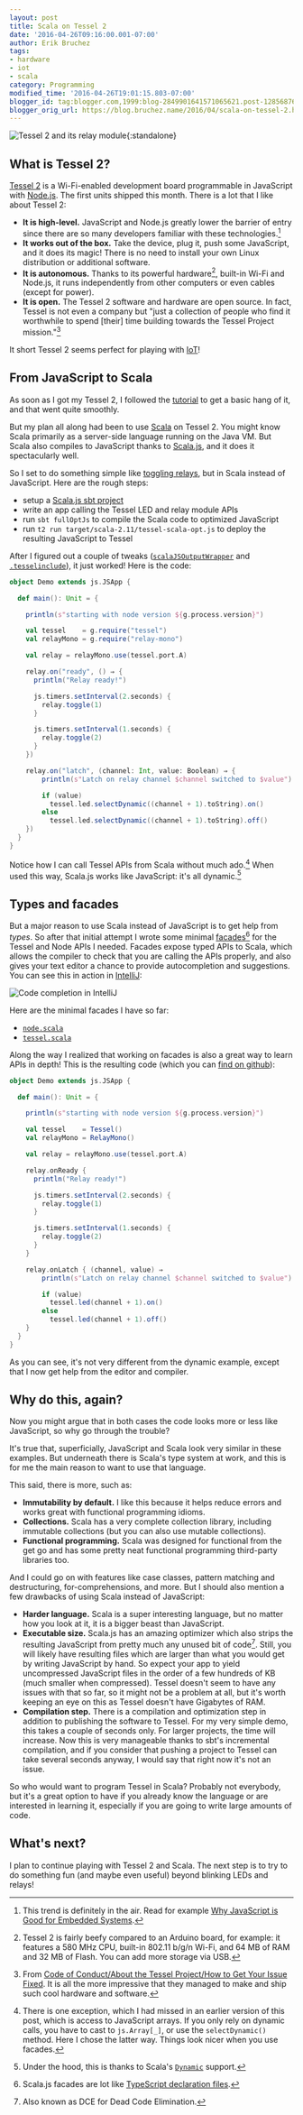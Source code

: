 ```yaml
---
layout: post
title: Scala on Tessel 2
date: '2016-04-26T09:16:00.001-07:00'
author: Erik Bruchez
tags:
- hardware
- iot
- scala
category: Programming
modified_time: '2016-04-26T19:01:15.803-07:00'
blogger_id: tag:blogger.com,1999:blog-2849901641571065621.post-1285687697298780515
blogger_orig_url: https://blog.bruchez.name/2016/04/scala-on-tessel-2.html
---
```

![Tessel 2 and its relay module](https://raw.githubusercontent.com/ebruchez/public/master/Blog%20posts/images/2016-04-23-tessel2-1024.jpg){:standalone}

## What is Tessel 2?

[Tessel 2](https://tessel.io/) is a Wi-Fi-enabled development board programmable in JavaScript with [Node.js](https://nodejs.org/en/). The first units shipped this month. There is a lot that I like about Tessel 2:

- __It is high-level.__ JavaScript and Node.js greatly lower the barrier of entry since there are so many developers familiar with these technologies.[^jsembedded]
- __It works out of the box.__ Take the device, plug it, push some JavaScript, and it does its magic! There is no need to install your own Linux distribution or additional software.
- __It is autonomous.__ Thanks to its powerful hardware[^specs], built-in Wi-Fi and Node.js, it runs independently from other computers or even cables (except for power).
- __It is open.__ The Tessel 2 software and hardware are open source. In fact, Tessel is not even a company but "just a collection of people who find it worthwhile to spend [their] time building towards the Tessel Project mission."[^open]

It short Tessel 2 seems perfect for playing with [IoT](https://en.wikipedia.org/wiki/Internet_of_Things)!

## From JavaScript to Scala

As soon as I got my Tessel 2, I followed the [tutorial](http://tessel.github.io/t2-start/) to get a basic hang of it, and that went quite smoothly.

But my plan all along had been to use [Scala](http://www.scala-lang.org/) on Tessel 2. You might know Scala primarily as a server-side language running on the Java VM. But Scala also compiles to JavaScript thanks to [Scala.js](https://www.scala-js.org/), and it does it spectacularly well.

So I set to do something simple like [toggling relays](http://tessel.github.io/t2-start/modules/relay.html), but in Scala instead of JavaScript. Here are the rough steps:

- setup a [Scala.js sbt project](https://www.scala-js.org/tutorial/basic/)
- write an app calling the Tessel LED and relay module APIs
- run `sbt fullOptJs` to compile the Scala code to optimized JavaScript
- run `t2 run target/scala-2.11/tessel-scala-opt.js` to deploy the resulting JavaScript to Tessel

After I figured out a couple of tweaks ([`scalaJSOutputWrapper`](https://github.com/ebruchez/tessel-scala/blob/master/build.sbt) and [`.tesselinclude`](https://github.com/ebruchez/tessel-scala/blob/master/.tesselinclude)), it just worked! Here is the code:

```scala
object Demo extends js.JSApp {

  def main(): Unit = {

    println(s"starting with node version ${g.process.version}")

    val tessel    = g.require("tessel")
    val relayMono = g.require("relay-mono")

    val relay = relayMono.use(tessel.port.A)

    relay.on("ready", () ⇒ {
      println("Relay ready!")

      js.timers.setInterval(2.seconds) {
        relay.toggle(1)
      }

      js.timers.setInterval(1.seconds) {
        relay.toggle(2)
      }
    })

    relay.on("latch", (channel: Int, value: Boolean) ⇒ {
        println(s"Latch on relay channel $channel switched to $value")

        if (value)
          tessel.led.selectDynamic((channel + 1).toString).on()
        else
          tessel.led.selectDynamic((channel + 1).toString).off()
    })
  }
}
```

Notice how I can call Tessel APIs from Scala without much ado.[^ado] When used this way, Scala.js works like JavaScript: it's all dynamic.[^dynamic]

## Types and facades

But a major reason to use Scala instead of JavaScript is to get help from *types*. So after that initial attempt I wrote some minimal [facades](https://www.scala-js.org/doc/interoperability/facade-types.html)[^typescript] for the Tessel and Node APIs I needed. Facades expose typed APIs to Scala, which allows the compiler to check that you are calling the APIs properly, and also gives your text editor a chance to provide autocompletion and suggestions. You can see this in action in [IntelliJ](https://www.jetbrains.com/idea/):

![Code completion in IntelliJ](https://raw.githubusercontent.com/ebruchez/public/master/Blog%20posts/images/2016-04-18-suggestion.png)

Here are the minimal facades I have so far:

- [`node.scala`](https://github.com/ebruchez/tessel-scala/blob/master/src/main/scala/org/bruchez/tessel/node.scala)
- [`tessel.scala`](https://github.com/ebruchez/tessel-scala/blob/master/src/main/scala/org/bruchez/tessel/tessel.scala)

Along the way I realized that working on facades is also a great way to learn APIs in depth! This is the resulting code (which you can [find on github](https://github.com/ebruchez/tessel-scala/blob/master/src/main/scala/org/bruchez/tessel/Demo.scala)):

```scala
object Demo extends js.JSApp {

  def main(): Unit = {

    println(s"starting with node version ${g.process.version}")

    val tessel    = Tessel()
    val relayMono = RelayMono()

    val relay = relayMono.use(tessel.port.A)

    relay.onReady {
      println("Relay ready!")

      js.timers.setInterval(2.seconds) {
        relay.toggle(1)
      }

      js.timers.setInterval(1.seconds) {
        relay.toggle(2)
      }
    }

    relay.onLatch { (channel, value) ⇒
        println(s"Latch on relay channel $channel switched to $value")

        if (value)
          tessel.led(channel + 1).on()
        else
          tessel.led(channel + 1).off()
    }
  }
}

```

As you can see, it's not very different from the dynamic example, except that I now get help from the editor and compiler.

## Why do this, again?

Now you might argue that in both cases the code looks more or less like JavaScript, so why go through the trouble?

It's true that, superficially, JavaScript and Scala look very similar in these examples. But underneath there is Scala's type system at work, and this is for me the main reason to want to use that language.

This said, there is more, such as:

- __Immutability by default.__ I like this because it helps reduce errors and works great with functional programming idioms.
- __Collections.__ Scala has a very complete collection library, including immutable collections (but you can also use mutable collections).
- __Functional programming.__ Scala was designed for functional from the get go and has some pretty neat functional programming third-party libraries too.

And I could go on with features like case classes, pattern matching and destructuring, for-comprehensions, and more. But I should also mention a few drawbacks of using Scala instead of JavaScript:

- __Harder language.__ Scala is a super interesting language, but no matter how you look at it, it is a bigger beast than JavaScript.
- __Executable size.__ Scala.js has an amazing optimizer which also strips the resulting JavaScript from pretty much any unused bit of code[^dce]. Still, you will likely have resulting files which are larger than what you would get by writing JavaScript by hand. So expect your app to yield uncompressed JavaScript files in the order of a few hundreds of KB (much smaller when compressed). Tessel doesn't seem to have any issues with that so far, so it might not be a problem at all, but it's worth keeping an eye on this as Tessel doesn't have Gigabytes of RAM.
- __Compilation step.__ There is a compilation and optimization step in addition to publishing the software to Tessel. For my very simple demo, this takes a couple of seconds only. For larger projects, the time will increase. Now this is very manageable thanks to sbt's incremental compilation, and if you consider that pushing a project to Tessel can take several seconds anyway, I would say that right now it's not an issue.

So who would want to program Tessel in Scala? Probably not everybody, but it's a great option to have if you already know the language or are interested in learning it, especially if you are going to write large amounts of code.

## What's next?

I plan to continue playing with Tessel 2 and Scala. The next step is to try to do something fun (and maybe even useful) beyond blinking LEDs and relays!

[^jsembedded]: This trend is definitely in the air. Read for example [Why JavaScript is Good for Embedded Systems](https://www.linkedin.com/pulse/why-javascript-good-embedded-systems-shawn-hymel).

[^open]: From [Code of Conduct/About the Tessel Project/How to Get Your Issue Fixed](https://forums.tessel.io/t/code-of-conduct-about-the-tessel-project-how-to-get-your-issue-fixed/2378). It is all the more impressive that they managed to make and ship such cool hardware and software.

[^dce]: Also known as DCE for Dead Code Elimination.

[^specs]: Tessel 2 is fairly beefy compared to an Arduino board, for example: it features a 580 MHz CPU, built-in 802.11 b/g/n Wi-Fi, and 64 MB of RAM and 32 MB of Flash. You can add more storage via USB.

[^typescript]: Scala.js facades are lot like [TypeScript declaration files](https://www.typescriptlang.org/docs/handbook/writing-declaration-files.html).

[^ado]: There is one exception, which I had missed in an earlier version of this post, which is access to JavaScript arrays. If you only rely on dynamic calls, you have to cast to `js.Array[_]`, or use the `selectDynamic()` method. Here I chose the latter way. Things look nicer when you use facades.

[^dynamic]: Under the hood, this is thanks to Scala's [`Dynamic`](http://www.scala-lang.org/files/archive/api/2.11.8/index.html#scala.Dynamic) support.

